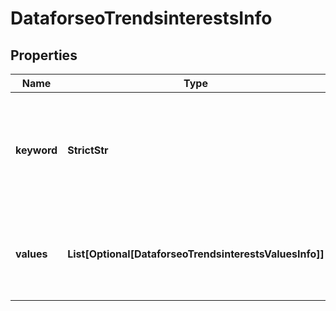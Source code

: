 # DataforseoTrendsinterestsInfo


## Properties

| Name | Type | Description | Notes |
|------------ | ------------- | ------------- | -------------|
**keyword** | **StrictStr** | relevant keyword<br>the data included in the values element is based on this keyword |[optional]|
**values** | **List[Optional[DataforseoTrendsinterestsValuesInfo]]** | contains data on relative keyword popularity by country or region |[optional]|